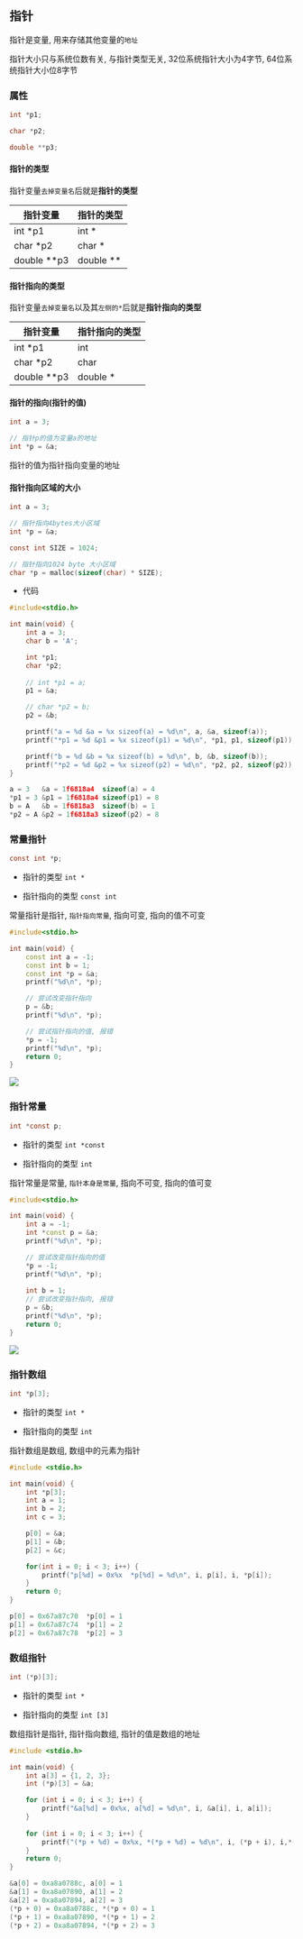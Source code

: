 <!--
 * @Description: 
 * @Version: 1.0
 * @Author: DaLao
 * @Email: dalao_li@163.com
 * @Date: 2022-01-08 10:45:40
 * @LastEditors: DaLao
 * @LastEditTime: 2022-08-21 23:36:06
-->

## 指针


指针是变量, 用来存储其他变量的`地址`

指针大小只与系统位数有关, 与指针类型无关, 32位系统指针大小为4字节, 64位系统指针大小位8字节


### 属性


```c
int *p1;

char *p2;

double **p3;
```


#### 指针的类型


指针变量`去掉变量名`后就是**指针的类型**

| 指针变量    | 指针的类型 |
| ----------- | ---------- |
| int *p1     | int *      |
| char *p2    | char *     |
| double **p3 | double **  |


#### 指针指向的类型


指针变量`去掉变量名`以及其`左侧的*`后就是**指针指向的类型**


| 指针变量    | 指针指向的类型 |
| ----------- | -------------- |
| int *p1     | int            |
| char *p2    | char           |
| double **p3 | double *       |


#### 指针的指向(指针的值)

```c
int a = 3;

// 指针p的值为变量a的地址
int *p = &a;
```

指针的值为指针指向变量的地址

#### 指针指向区域的大小


```c
int a = 3;

// 指针指向4bytes大小区域
int *p = &a;
```


```c
const int SIZE = 1024;

// 指针指向1024 byte 大小区域
char *p = malloc(sizeof(char) * SIZE); 
```


- 代码

```c
#include<stdio.h>

int main(void) {
    int a = 3;
    char b = 'A';

    int *p1;
    char *p2;
    
    // int *p1 = a;
    p1 = &a;

    // char *p2 = b;
    p2 = &b;

    printf("a = %d &a = %x sizeof(a) = %d\n", a, &a, sizeof(a));
    printf("*p1 = %d &p1 = %x sizeof(p1) = %d\n", *p1, p1, sizeof(p1));

    printf("b = %d &b = %x sizeof(b) = %d\n", b, &b, sizeof(b));
    printf("*p2 = %d &p2 = %x sizeof(p2) = %d\n", *p2, p2, sizeof(p2));
}
```


```c
a = 3   &a = 1f6818a4  sizeof(a) = 4
*p1 = 3 &p1 = 1f6818a4 sizeof(p1) = 8
b = A   &b = 1f6818a3  sizeof(b) = 1
*p2 = A &p2 = 1f6818a3 sizeof(p2) = 8
```


### 常量指针


```c
const int *p;
```

- 指针的类型 `int *`

- 指针指向的类型 `const int`

常量指针是指针, `指针指向常量`, 指向可变, 指向的值不可变

```c++
#include<stdio.h>

int main(void) {
    const int a = -1;
    const int b = 1;
    const int *p = &a;
    printf("%d\n", *p);

    // 尝试改变指针指向
    p = &b;
    printf("%d\n", *p);

    // 尝试指针指向的值, 报错
    *p = -1;
    printf("%d\n", *p);
    return 0;
}
```

![](https://cdn.hurra.ltd/img/20220113112830.png)



### 指针常量


```c
int *const p;
```

- 指针的类型 `int *const`

- 指针指向的类型 `int`

指针常量是常量, `指针本身是常量`, 指向不可变, 指向的值可变

```c++
#include<stdio.h>

int main(void) {
    int a = -1;
    int *const p = &a;
    printf("%d\n", *p);

    // 尝试改变指针指向的值
    *p = -1;
    printf("%d\n", *p);
    
    int b = 1;
    // 尝试改变指针指向, 报错
    p = &b;
    printf("%d\n", *p);
    return 0;
}
```

![](https://cdn.hurra.ltd/img/20220113113155.png)


### 指针数组


```c
int *p[3];
```

- 指针的类型 `int *`

- 指针指向的类型 `int`


指针数组是数组, 数组中的元素为指针


```c
#include <stdio.h>

int main(void) {
    int *p[3];
    int a = 1;
    int b = 2;
    int c = 3;

    p[0] = &a;
    p[1] = &b;
    p[2] = &c;

    for(int i = 0; i < 3; i++) {
        printf("p[%d] = 0x%x  *p[%d] = %d\n", i, p[i], i, *p[i]);
    }
    return 0;
}
```

```c
p[0] = 0x67a87c70  *p[0] = 1
p[1] = 0x67a87c74  *p[1] = 2
p[2] = 0x67a87c78  *p[2] = 3
```

### 数组指针


```c
int (*p)[3];
```

- 指针的类型 `int *`

- 指针指向的类型 `int [3]`

数组指针是指针, 指针指向数组, 指针的值是数组的地址

```c
#include <stdio.h>

int main(void) {
    int a[3] = {1, 2, 3};
    int (*p)[3] = &a;

    for (int i = 0; i < 3; i++) {
        printf("&a[%d] = 0x%x, a[%d] = %d\n", i, &a[i], i, a[i]);
    }
    
    for (int i = 0; i < 3; i++) {
        printf("(*p + %d) = 0x%x, *(*p + %d) = %d\n", i, (*p + i), i,*(*p + i));
    }
    return 0;
}
```

```c
&a[0] = 0xa8a0788c, a[0] = 1
&a[1] = 0xa8a07890, a[1] = 2
&a[2] = 0xa8a07894, a[2] = 3
(*p + 0) = 0xa8a0788c, *(*p + 0) = 1
(*p + 1) = 0xa8a07890, *(*p + 1) = 2
(*p + 2) = 0xa8a07894, *(*p + 2) = 3
```